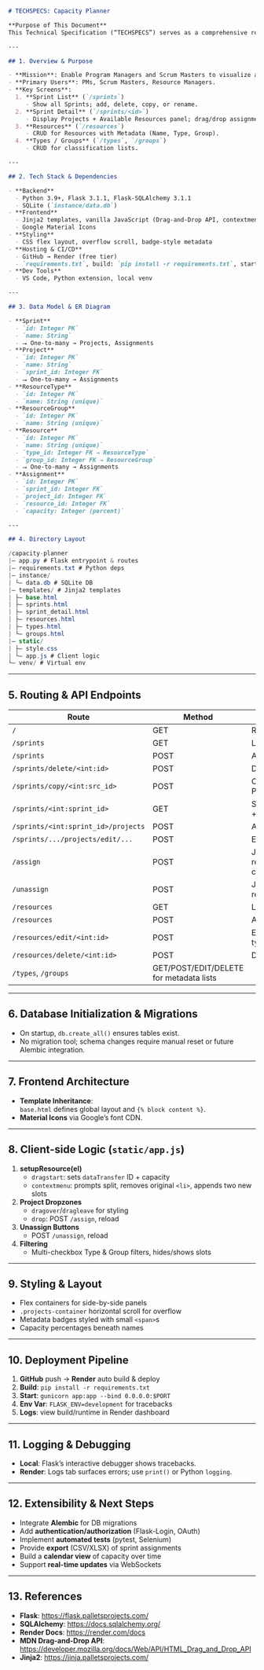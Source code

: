 
```markdown

# TECHSPECS: Capacity Planner

**Purpose of This Document**  
This Technical Specification (“TECHSPECS”) serves as a comprehensive reference for developers, architects, or future contributors. It captures the full scope of the Capacity Planner application—its architecture, data model, routing, client logic, deployment pipeline, and extension points—so that anyone opening a new chat or joining the project can quickly get up to speed.

---

## 1. Overview & Purpose

- **Mission**: Enable Program Managers and Scrum Masters to visualize and allocate team capacity across multiple projects and sprints.  
- **Primary Users**: PMs, Scrum Masters, Resource Managers.  
- **Key Screens**:  
  1. **Sprint List** (`/sprints`)  
     - Show all Sprints; add, delete, copy, or rename.  
  2. **Sprint Detail** (`/sprints/<id>`)  
     - Display Projects + Available Resources panel; drag/drop assignments; split capacity; filter by Type/Group.  
  3. **Resources** (`/resources`)  
     - CRUD for Resources with Metadata (Name, Type, Group).  
  4. **Types / Groups** (`/types`, `/groups`)  
     - CRUD for classification lists.

---

## 2. Tech Stack & Dependencies

- **Backend**  
  - Python 3.9+, Flask 3.1.1, Flask-SQLAlchemy 3.1.1  
  - SQLite (`instance/data.db`)  
- **Frontend**  
  - Jinja2 templates, vanilla JavaScript (Drag-and-Drop API, contextmenu event)  
  - Google Material Icons  
- **Styling**  
  - CSS flex layout, overflow scroll, badge-style metadata  
- **Hosting & CI/CD**  
  - GitHub → Render (free tier)  
  - `requirements.txt`, build: `pip install -r requirements.txt`, start: `gunicorn app:app --bind 0.0.0.0:$PORT`  
- **Dev Tools**  
  - VS Code, Python extension, local venv

---

## 3. Data Model & ER Diagram

- **Sprint**  
  - `id: Integer PK`  
  - `name: String`  
  - ⭢ One-to-many → Projects, Assignments  
- **Project**  
  - `id: Integer PK`  
  - `name: String`  
  - `sprint_id: Integer FK`  
  - ⭢ One-to-many → Assignments  
- **ResourceType**  
  - `id: Integer PK`  
  - `name: String (unique)`  
- **ResourceGroup**  
  - `id: Integer PK`  
  - `name: String (unique)`  
- **Resource**  
  - `id: Integer PK`  
  - `name: String (unique)`  
  - `type_id: Integer FK → ResourceType`  
  - `group_id: Integer FK → ResourceGroup`  
  - ⭢ One-to-many → Assignments  
- **Assignment**  
  - `id: Integer PK`  
  - `sprint_id: Integer FK`  
  - `project_id: Integer FK`  
  - `resource_id: Integer FK`  
  - `capacity: Integer (percent)`

---

## 4. Directory Layout
```
```csharp
/capacity-planner
|— app.py # Flask entrypoint & routes
|— requirements.txt # Python deps
|— instance/
| └— data.db # SQLite DB
|— templates/ # Jinja2 templates
| ├— base.html
| ├— sprints.html
| ├— sprint_detail.html
| ├— resources.html
| ├— types.html
| └— groups.html
|— static/
| ├— style.css
| └— app.js # Client logic
└— venv/ # Virtual env
```

---

## 5. Routing & API Endpoints

| Route                             | Method | Description                               |
|-----------------------------------|--------|-------------------------------------------|
| `/`                               | GET    | Redirect to `/sprints`                    |
| `/sprints`                        | GET    | List all Sprints                          |
| `/sprints`                        | POST   | Add new Sprint                            |
| `/sprints/delete/<int:id>`        | POST   | Delete Sprint                             |
| `/sprints/copy/<int:src_id>`      | POST   | Copy Sprint + Projects/Assignments        |
| `/sprints/<int:sprint_id>`        | GET    | Sprint detail (projects + available)      |
| `/sprints/<int:sprint_id>/projects` | POST | Add Project to Sprint                     |
| `/sprints/.../projects/edit/...`  | POST   | Edit/Delete Project                       |
| `/assign`                         | POST   | JSON assign resource (with capacity)      |
| `/unassign`                       | POST   | JSON unassign resource                    |
| `/resources`                      | GET    | List Resources                            |
| `/resources`                      | POST   | Add Resource                              |
| `/resources/edit/<int:id>`        | POST   | Edit Resource (name, type, group)         |
| `/resources/delete/<int:id>`      | POST   | Delete Resource                           |
| `/types`, `/groups`               | GET/POST/EDIT/DELETE for metadata lists  |

---

## 6. Database Initialization & Migrations

- On startup, `db.create_all()` ensures tables exist.  
- No migration tool; schema changes require manual reset or future Alembic integration.

---

## 7. Frontend Architecture

- **Template Inheritance**:  
  `base.html` defines global layout and `{% block content %}`.  
- **Material Icons** via Google’s font CDN.  

---

## 8. Client-side Logic (`static/app.js`)

1. **setupResource(el)**  
   - `dragstart`: sets `dataTransfer` ID + capacity  
   - `contextmenu`: prompts split, removes original `<li>`, appends two new slots  
2. **Project Dropzones**  
   - `dragover`/`dragleave` for styling  
   - `drop`: POST `/assign`, reload  
3. **Unassign Buttons**  
   - POST `/unassign`, reload  
4. **Filtering**  
   - Multi-checkbox Type & Group filters, hides/shows slots

---

## 9. Styling & Layout

- Flex containers for side-by-side panels  
- `.projects-container` horizontal scroll for overflow  
- Metadata badges styled with small `<span>`s  
- Capacity percentages beneath names

---

## 10. Deployment Pipeline

1. **GitHub** push → **Render** auto build & deploy  
2. **Build**: `pip install -r requirements.txt`  
3. **Start**: `gunicorn app:app --bind 0.0.0.0:$PORT`  
4. **Env Var**: `FLASK_ENV=development` for tracebacks  
5. **Logs**: view build/runtime in Render dashboard

---

## 11. Logging & Debugging

- **Local**: Flask’s interactive debugger shows tracebacks.  
- **Render**: Logs tab surfaces errors; use `print()` or Python `logging`.

---

## 12. Extensibility & Next Steps

- Integrate **Alembic** for DB migrations  
- Add **authentication/authorization** (Flask-Login, OAuth)  
- Implement **automated tests** (pytest, Selenium)  
- Provide **export** (CSV/XLSX) of sprint assignments  
- Build a **calendar view** of capacity over time  
- Support **real-time updates** via WebSockets

---

## 13. References

- **Flask**: https://flask.palletsprojects.com/  
- **SQLAlchemy**: https://docs.sqlalchemy.org/  
- **Render Docs**: https://render.com/docs  
- **MDN Drag-and-Drop API**: https://developer.mozilla.org/docs/Web/API/HTML_Drag_and_Drop_API  
- **Jinja2**: https://jinja.palletsprojects.com/  

